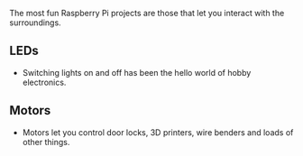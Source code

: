The most fun Raspberry Pi projects are those that let you interact with the surroundings.

LEDs
-------------------------------------------------------------------------------
* Switching lights on and off has been the hello world of hobby electronics.

Motors
-------------------------------------------------------------------------------
* Motors let you control door locks, 3D printers, wire benders and loads of other things.


